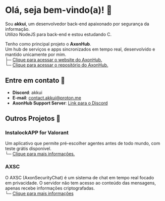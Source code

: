 # Olá, seja bem-vindo(a)! 👋
Sou **akkui**, um desenvolvedor back-end apaixonado por segurança da informação.<br>
Utilizo NodeJS para back-end e estou estudando C.<br>

Tenho como principal projeto o **AxonHub**.<br>
Um hub de serviços e apps sincronizados em tempo real, desenvolvido e mantido unicamente por mim.<br>
├─ [Clique para acessar o website do AxonHub.](https://axonhub.glitch.me/)<br>
└─ [Clique para acessar o repositório do AxonHub.](https://github.com/akkui/AxonDevelopmentLab/)

## Entre em contato 👥
- **Discord**: akkui  
- **E-mail**: contact.akkui@proton.me  
- **AxonHub Support Server**: [Link para o Discord](https://axonhub.glitch.me/discord)

## Outros Projetos 📂

### InstalockAPP for Valorant
Um aplicativo que permite pré-escolher agentes antes de todo mundo, com teste grátis disponível.  
└─ [Clique para mais informações.](https://axonhub.glitch.me/services/instalock)

### AXSC
O AXSC (AxonSecurityChat) é um sistema de chat em tempo real focado em privacidade. O servidor não tem acesso ao conteúdo das mensagens, apenas recebe informações criptografadas.  
└─ [Clique para mais informações](https://github.com/akkui/AXSC)
